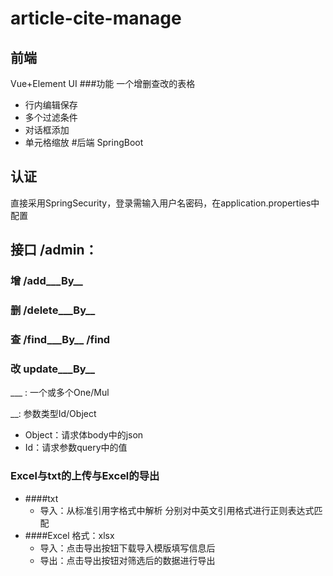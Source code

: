 # article-cite-manage
## 前端
Vue+Element UI
###功能
一个增删查改的表格
- 行内编辑保存
- 多个过滤条件
- 对话框添加
- 单元格缩放
#后端
SpringBoot
## 认证
直接采用SpringSecurity，登录需输入用户名密码，在application.properties中配置
## 接口 /admin：
### 增 /add___By__
### 删 /delete___By__
### 查 /find___By__ /find
### 改 update___By__
___ : 一个或多个One/Mul

__: 参数类型Id/Object
- Object：请求体body中的json
- Id：请求参数query中的值
### Excel与txt的上传与Excel的导出
- ####txt
   - 导入：从标准引用字格式中解析 分别对中英文引用格式进行正则表达式匹配
- ####Excel
    格式：xlsx
   - 导入：点击导出按钮下载导入模版填写信息后
   - 导出：点击导出按钮对筛选后的数据进行导出